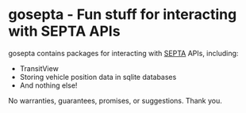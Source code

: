 # gosepta - Fun stuff for interacting with SEPTA APIs

gosepta contains packages for interacting with [SEPTA](https://septa.org) APIs, including:
 * TransitView
 * Storing vehicle position data in sqlite databases
 * And nothing else!

No warranties, guarantees, promises, or suggestions. Thank you.
